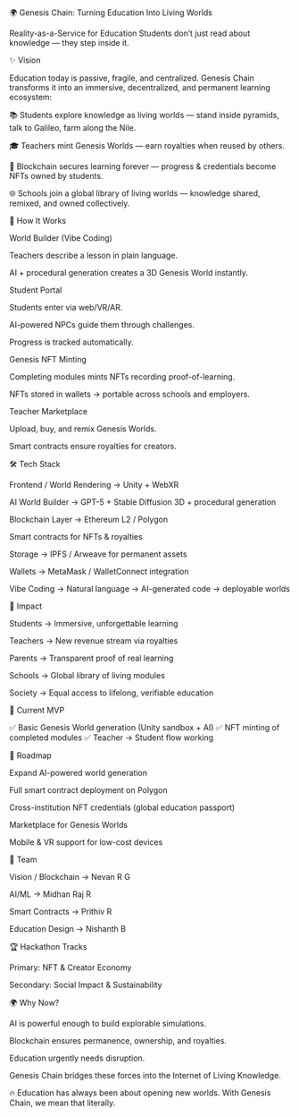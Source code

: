 🌍 Genesis Chain: Turning Education Into Living Worlds

Reality-as-a-Service for Education
Students don’t just read about knowledge — they step inside it.

✨ Vision

Education today is passive, fragile, and centralized. Genesis Chain transforms it into an immersive, decentralized, and permanent learning ecosystem:

📚 Students explore knowledge as living worlds — stand inside pyramids, talk to Galileo, farm along the Nile.

🎓 Teachers mint Genesis Worlds — earn royalties when reused by others.

🔗 Blockchain secures learning forever — progress & credentials become NFTs owned by students.

🌐 Schools join a global library of living worlds — knowledge shared, remixed, and owned collectively.

🚀 How It Works

World Builder (Vibe Coding)

Teachers describe a lesson in plain language.

AI + procedural generation creates a 3D Genesis World instantly.

Student Portal

Students enter via web/VR/AR.

AI-powered NPCs guide them through challenges.

Progress is tracked automatically.

Genesis NFT Minting

Completing modules mints NFTs recording proof-of-learning.

NFTs stored in wallets → portable across schools and employers.

Teacher Marketplace

Upload, buy, and remix Genesis Worlds.

Smart contracts ensure royalties for creators.

🛠️ Tech Stack

Frontend / World Rendering → Unity + WebXR

AI World Builder → GPT-5 + Stable Diffusion 3D + procedural generation

Blockchain Layer → Ethereum L2 / Polygon

Smart contracts for NFTs & royalties

Storage → IPFS / Arweave for permanent assets

Wallets → MetaMask / WalletConnect integration

Vibe Coding → Natural language → AI-generated code → deployable worlds

🎯 Impact

Students → Immersive, unforgettable learning

Teachers → New revenue stream via royalties

Parents → Transparent proof of real learning

Schools → Global library of living modules

Society → Equal access to lifelong, verifiable education

📌 Current MVP

✅ Basic Genesis World generation (Unity sandbox + AI)
✅ NFT minting of completed modules
✅ Teacher → Student flow working

🔮 Roadmap

 Expand AI-powered world generation

 Full smart contract deployment on Polygon

 Cross-institution NFT credentials (global education passport)

 Marketplace for Genesis Worlds

 Mobile & VR support for low-cost devices

👥 Team

Vision / Blockchain → Nevan R G

AI/ML → Midhan Raj R

Smart Contracts → Prithiv R

Education Design → Nishanth B

🏆 Hackathon Tracks

Primary: NFT & Creator Economy

Secondary: Social Impact & Sustainability

🌍 Why Now?

AI is powerful enough to build explorable simulations.

Blockchain ensures permanence, ownership, and royalties.

Education urgently needs disruption.

Genesis Chain bridges these forces into the Internet of Living Knowledge.

🔥 Education has always been about opening new worlds. With Genesis Chain, we mean that literally.

